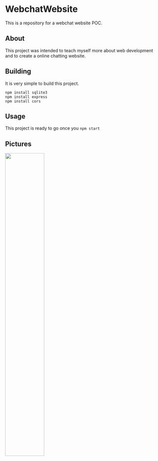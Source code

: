 # WebchatWebsite
  This is a repository for a webchat website POC.
  
## About
  This project was intended to teach myself more about web development and to create a online chatting website.

## Building
  It is very simple to build this project.
  ```
  npm install sqlite3
  npm install express
  npm install cors
  ```
## Usage
  This project is ready to go once you ```npm start```
## Pictures
<img src="https://cdn.discordapp.com/attachments/764959698888687616/953432626851622942/unknown.png" width=50% height=50% />
